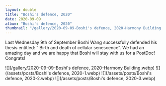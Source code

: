 ```yaml
---
layout: double
title: "Boshi's defence, 2020"
date: 2020-09-09
album: "Boshi's defence, 2020"
thumbnail: "/gallery/2020-09-09-Boshi's defence, 2020-Harmony Building.webp"
---
```


 Last Wednesday 9th of September Boshi Wang successfully defended his thesis entitled: “ Birth and death of cellular senescence”. We had an amazing day and we are happy that Boshi will stay with us for a PostDoc! Congrats!
 
![](/gallery/2020-09-09-Boshi's defence, 2020-Harmony Building.webp)
![](/assets/posts/Boshi's defence, 2020-1.webp)
![](/assets/posts/Boshi's defence, 2020-2.webp)
![](/assets/posts/Boshi's defence, 2020-3.webp)


